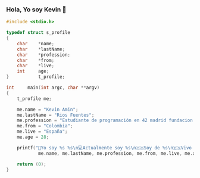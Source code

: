 ### Hola, Yo soy Kevin 👋


```c
#include <stdio.h>

typedef struct s_profile
{
    char    *name;
    char    *lastName;
    char    *profession;
    char    *from;
    char    *live;
    int     age;
}           t_profile;

int		main(int argc, char **argv)
{
    t_profile me;

    me.name = "Kevin Amin";
    me.lastName = "Rios Fuentes";
    me.profession = "Estudiante de programación en 42 madrid fundacion Telefonica";
    me.from = "Colombia";
    me.live = "España";
    me.age = 28;

    printf("👨Yo soy %s %s\n💻Actualmente soy %s\n🇨🇴Soy de %s\n🇪🇸Vivo actualmente en: %s\n 📆Tengo %d años\n",
            me.name, me.lastName, me.profession, me.from, me.live, me.age);

    return (0);
}

```


<!--
**krios-fu/krios-fu** is a ✨ _special_ ✨ repository because its `README.md` (this file) appears on your GitHub profile.

Here are some ideas to get you started:

- 🔭 I’m currently working on ...
- 🌱 I’m currently learning ...
- 👯 I’m looking to collaborate on ...
- 🤔 I’m looking for help with ...
- 💬 Ask me about ...
- 📫 How to reach me: ...
- 😄 Pronouns: ...
- ⚡ Fun fact: ...
-->
